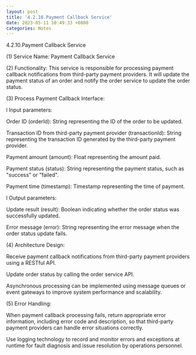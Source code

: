 ```yaml
---
layout: post
title: '4.2.10.Payment Callback Service'
date: 2023-05-11 10:49:33 +0800
categories: Notes
---
```


4.2.10.Payment Callback Service

(1) Service Name: Payment Callback Service

(2) Functionality: This service is responsible for processing payment callback notifications from third-party payment providers. It will update the payment status of an order and notify the order service to update the order status.

(3) Process Payment Callback Interface:

l Input parameters:

Order ID (orderId): String representing the ID of the order to be updated.

Transaction ID from third-party payment provider (transactionId): String representing the transaction ID generated by the third-party payment provider.

Payment amount (amount): Float representing the amount paid.

Payment status (status): String representing the payment status, such as "success" or "failed".

Payment time (timestamp): Timestamp representing the time of payment.

l Output parameters:

Update result (result): Boolean indicating whether the order status was successfully updated.

Error message (error): String representing the error message when the order status update fails.

(4) Architecture Design:

Receive payment callback notifications from third-party payment providers using a RESTful API.

Update order status by calling the order service API.

Asynchronous processing can be implemented using message queues or event gateways to improve system performance and scalability.

(5) Error Handling:

When payment callback processing fails, return appropriate error information, including error code and description, so that third-party payment providers can handle error situations correctly.

Use logging technology to record and monitor errors and exceptions at runtime for fault diagnosis and issue resolution by operations personnel.
